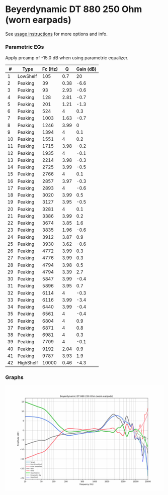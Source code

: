 # Beyerdynamic DT 880 250 Ohm (worn earpads)
See [usage instructions](https://github.com/jaakkopasanen/AutoEq#usage) for more options and info.

### Parametric EQs
Apply preamp of -15.0 dB when using parametric equalizer.

|   # | Type      |   Fc (Hz) |    Q |   Gain (dB) |
|-----|-----------|-----------|------|-------------|
|   1 | LowShelf  |       105 | 0.7  |        20   |
|   2 | Peaking   |        39 | 0.38 |        -6.6 |
|   3 | Peaking   |        93 | 2.93 |        -0.6 |
|   4 | Peaking   |       128 | 2.81 |        -0.7 |
|   5 | Peaking   |       201 | 1.21 |        -1.3 |
|   6 | Peaking   |       524 | 4    |         0.3 |
|   7 | Peaking   |      1003 | 1.63 |        -0.7 |
|   8 | Peaking   |      1246 | 3.99 |         0   |
|   9 | Peaking   |      1394 | 4    |         0.1 |
|  10 | Peaking   |      1551 | 4    |         0.2 |
|  11 | Peaking   |      1715 | 3.98 |        -0.2 |
|  12 | Peaking   |      1935 | 4    |        -0.1 |
|  13 | Peaking   |      2214 | 3.98 |        -0.3 |
|  14 | Peaking   |      2725 | 3.99 |        -0.5 |
|  15 | Peaking   |      2766 | 4    |         0.1 |
|  16 | Peaking   |      2857 | 3.97 |        -0.3 |
|  17 | Peaking   |      2893 | 4    |        -0.6 |
|  18 | Peaking   |      3020 | 3.99 |         0.5 |
|  19 | Peaking   |      3127 | 3.95 |        -0.5 |
|  20 | Peaking   |      3281 | 4    |         0.1 |
|  21 | Peaking   |      3386 | 3.99 |         0.2 |
|  22 | Peaking   |      3674 | 3.85 |         1.6 |
|  23 | Peaking   |      3835 | 1.96 |        -0.6 |
|  24 | Peaking   |      3912 | 3.87 |         0.9 |
|  25 | Peaking   |      3930 | 3.62 |        -0.6 |
|  26 | Peaking   |      4772 | 3.99 |         0.3 |
|  27 | Peaking   |      4776 | 3.99 |         0.3 |
|  28 | Peaking   |      4794 | 3.98 |         0.5 |
|  29 | Peaking   |      4794 | 3.39 |         2.7 |
|  30 | Peaking   |      5847 | 3.99 |        -0.4 |
|  31 | Peaking   |      5896 | 3.95 |         0.7 |
|  32 | Peaking   |      6114 | 4    |        -0.3 |
|  33 | Peaking   |      6116 | 3.99 |        -3.4 |
|  34 | Peaking   |      6440 | 3.99 |        -0.4 |
|  35 | Peaking   |      6561 | 4    |        -0.4 |
|  36 | Peaking   |      6804 | 4    |         0.9 |
|  37 | Peaking   |      6871 | 4    |         0.8 |
|  38 | Peaking   |      6981 | 4    |         0.3 |
|  39 | Peaking   |      7709 | 4    |        -0.1 |
|  40 | Peaking   |      9192 | 2.04 |         0.9 |
|  41 | Peaking   |      9787 | 3.93 |         1.9 |
|  42 | HighShelf |     10000 | 0.46 |        -4.3 |

### Graphs
![](./Beyerdynamic%20DT%20880%20250%20Ohm%20(worn%20earpads).png)
